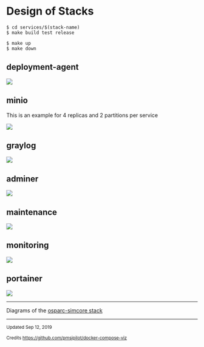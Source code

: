 # Design of Stacks 


    $ cd services/$(stack-name)
    $ make build test release

    $ make up
    $ make down


## deployment-agent

![](./img/deployment-agent.png)

## minio 

This is an example for 4 replicas and 2 partitions per service

![](./img/minio.png)

## graylog

![](./img/graylog.png)

## adminer

![](./img/adminer.png)

## maintenance

![](./img/maintenance.png)

## monitoring

![](./img/monitoring.png)

## portainer

![](./img/portainer.png)



---

Diagrams of the [osparc-simcore stack](https://github.com/pcrespov/osparc-simcore/blob/is1047/remove-minio-and-webclient-from-stack/docs/simcore-stack.md)

---

<sup>Updated Sep 12, 2019</sup>

<sup>Credits https://github.com/pmsipilot/docker-compose-viz</sup>
